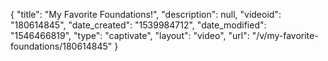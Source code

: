 {
    "title": "My Favorite Foundations!",
    "description": null,
    "videoid": "180614845",
    "date_created": "1539984712",
    "date_modified": "1546466819",
    "type": "captivate",
    "layout": "video",
    "url": "\/v\/my-favorite-foundations\/180614845"
}
